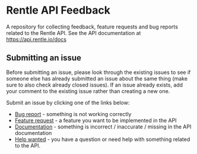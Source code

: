 # Rentle API Feedback

A repository for collecting feedback, feature requests and bug reports related to the Rentle API. See the API documentation at https://api.rentle.io/docs


## Submitting an issue

Before submitting an issue, please look through the existing issues to see if someone else has already submitted an issue about the same thing (make sure to also check already closed issues). If an issue already exists, add your comment to the existing issue rather than creating a new one.

Submit an issue by clicking one of the links below:

- [Bug report](https://github.com/rentle/rentle-api-feedback/issues/new?template=bug_report.md&title=%5BBUG%5D+X+happens+when+Y) - something is not working correctly
- [Feature request](https://github.com/rentle/rentle-api-feedback/issues/new?assignees=&labels=enhancement&template=feature_request.md&title=%5BFEATURE+REQUEST%5D+Ability+to+do+X) - a feature you want to be implemented in the API
- [Documentation](https://github.com/rentle/rentle-api-feedback/issues/new?assignees=&labels=documentation&template=documentation.md&title=%5BDOCS%5D+Improve+X+in+Y) - something is incorrect / inaccurate / missing in the API documentation
- [Help wanted](https://github.com/rentle/rentle-api-feedback/issues/new?assignees=&labels=help+wanted&template=help---questions.md&title=%5BHELP+WANTED%5D+How+to+do+X) - you have a question or need help with something related to the API.
